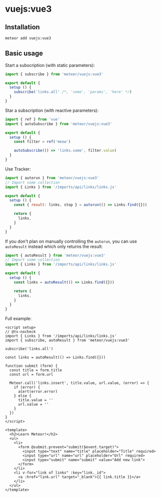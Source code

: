 # vuejs:vue3

## Installation

```sh
meteor add vuejs:vue3
```

## Basic usage

Start a subscription (with static parameters):

```js
import { subscribe } from 'meteor/vuejs:vue3'

export default {
  setup () {
    subscribe('links.all' /*, 'some', 'params', 'here' */)
  }
}
```

Star a subscription (with reactive parameters):

```js
import { ref } from 'vue'
import { autoSubscribe } from 'meteor/vuejs:vue3'

export default {
  setup () {
    const filter = ref('meow')

    autoSubscribe(() => 'links.some', filter.value)
  }
}
```

Use Tracker:

```js
import { autorun } from 'meteor/vuejs:vue3'
// Import some collection
import { Links } from '/imports/api/links/links.js'

export default {
  setup () {
    const { result: links, stop } = autorun(() => Links.find({}))

    return {
      links,
    }
  }
}
```

If you don't plan on manually controlling the `autorun`, you can use `autoResult` instead which only returns the result:

```js
import { autoResult } from 'meteor/vuejs:vue3'
// Import some collection
import { Links } from '/imports/api/links/links.js'

export default {
  setup () {
    const links = autoResult(() => Links.find({}))

    return {
      links,
    }
  }
}
```

Full example:

```vue
<script setup>
// @ts-nocheck
import { Links } from '/imports/api/links/links.js'
import { subscribe, autoResult } from 'meteor/vuejs:vue3'

subscribe('links.all')

const links = autoResult(() => Links.find({}))

function submit (form) {
  const title = form.title
  const url = form.url

  Meteor.call('links.insert', title.value, url.value, (error) => {
    if (error) {
      alert(error.error)
    } else {
      title.value = ''
      url.value = ''
    }
  })
}
</script>

<template>
  <h2>Learn Meteor!</h2>
  <ul>
    <li>
      <form @submit.prevent="submit($event.target)">
        <input type="text" name="title" placeholder="Title" required>
        <input type="url" name="url" placeholder="Url" required>
        <input type="submit" name="submit" value="Add new link">
      </form>
    </li>
    <li v-for="link of links" :key="link._id">
      <a :href="link.url" target="_blank">{{ link.title }}</a>
    </li>
  </ul>
</template>
```
